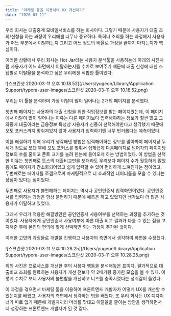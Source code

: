 ```yaml
---
title: "마케팅 툴을 이용하여 UX 개선하기"
date: "2020-03-11"
---
```


우리 회사는 대출중계 모바일서비스를 하는 회사이다. 그렇기 때문에 사용자가 대출 조회/신청을 하는 과정이 우리에겐 너무나 중요하다. 특히나 조회를 하는 과정에서 사용자가 어느 부분에서 이탈하는지 그리고 어느 정도의 비율로 과정을 끝까지 마치는지가 핵심이다. 

이러한 상황에서 우리 회사는 Hot Jar라는 사용자 분석툴을 사용하는데 아래의 사진처럼 사용자가 어느 화면에서 이탈하는지를 수치로 보여주기 때문에 대출 신청에 대한 스텝별로 이탈율을 분석하고 싶은 우리에겐 적합한 툴이었다.

![스크린샷 2020-03-11 오후 10.18.52](/Users/yugeon/Library/Application Support/typora-user-images/스크린샷 2020-03-11 오후 10.18.52.png)

우리는 이 툴을 분석하며 가장 이탈이 많이 일어나는 2개의 페이지를 분석했다.

첫번째 페이지는 사용자의 대출 신청을 위한 직업정보를 받는 페이지였는데, 이 페이지에서 이탈이 많이 일어나는 이유는 다른 페이지보다 입력해야하는 정보가 훨씬 많고 그 와중에 대출이라는 금융정보 특성상 사용자가 신중히 선택해야한다고 생각했기 때문에 오토 포커스까지 맞춰져있지 않아 사용자가 입력하기엔 너무 번거롭다는 예측이었다.

이를 해결하기 위해 우리가 생각해낸 방법은 입력해야하는 정보를 많아봐야 페이지당 두 세개 정도로 쪼갠 후에 오토 포커스를 맞춰서 쉽게쉽게 다음페이지로 넘어가되 페이지당 정보의 수를 줄이고 폰트 크기를 늘려 한눈에 들어오게 하는 방법이었다. 이 방법을 선택한 이유는 첫번째로 토스의 대출비교만을 보더라도 우리보다 페이지 수가 월등하게 많았음에도 페이지가 간소화되어있고 쉽게 입력할 수 있어 편리하게 느껴진다는 점이었고, 두번째로는 페이지를 쪼갬으로써 마케팅적으로 더 효과적인 데이터들을 모을 수 있다는 장점이 있다는 점이었다. 

두번째로 사용자가 불편해하는 페이지는 역시나 공인인증서 입력화면이었다. 공인인증서를 입력하는 과정은 항상 불편하기 때문에 예측은 하고 있었지만 생각보다 더 많은 사용자가 이탈하고 있었다. 

그래서 우리가 적용한 해결방안은 공인인증서 사용여부를 선택하는 과정을 추가하는 것이었다. 사용자에게 공인인증서 사용여부에 따른 대출 비교 결과가 다를 수 있는 점을 고지해준 후에 본인의 편의에 맞게 선택하면 되는 과정이 추가된 것이다. 

이러한 고민의 과정들로 개발을 진행하고 사용자의 측면에서 생각하여 화면을 수정했다.

![스크린샷 2020-03-11 오후 10.28.25](/Users/yugeon/Library/Application Support/typora-user-images/스크린샷 2020-03-11 오후 10.28.25.png)

위의 사진은 프로세스를 개선한 후의 사용자 행동을 분석해놓은 표이다. 결과적으로 대출비교 조회를 완료하는 사용자가 개선 전보다 약 2배가량 증가한 모습을 볼 수 있다. 이렇게 수치로 보니 사용자의 불편함을 개선하고 니즈를 충족시켰다는 성취감이 들었다.

이 과정을 겪으면서 마케팅 툴을 이용하여 프론트엔드 개발자가 어떻게 UX를 개선할 수 있는지를 배웠고, 사용자의 측면에서 생각하는 법을 배웠다. 또 우리 회사는 UX 디자이너가 따로 없기 때문에 개발자끼리 머리를 맞대고 이탈율을 줄이는 방안을 생각하면서 더 성장하는 프론트엔드 개발자가 된 것 같다.

